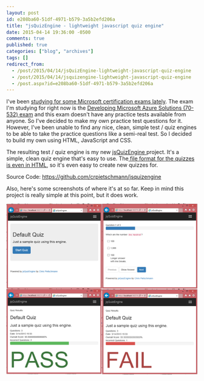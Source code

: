 ```yaml
---
layout: post
id: e208ba60-51df-4971-b579-3a5b2efd206a
title: "jsQuizEngine - lightweight javascript quiz engine"
date: 2015-04-14 19:36:00 -0500
comments: true
published: true
categories: ["blog", "archives"]
tags: []
redirect_from: 
  - /post/2015/04/14/jsQuizEngine-lightweight-javascript-quiz-engine
  - /post/2015/04/14/jsquizengine-lightweight-javascript-quiz-engine
  - /post.aspx?id=e208ba60-51df-4971-b579-3a5b2efd206a
---
```

<!-- more -->
<p>I've been <a href="http://blogs.perficient.com/microsoft/2015/04/become-a-microsoft-certified-specialist-with-html5-js-css3/">studying for some Microsoft certification exams lately</a>. The exam I'm studying for right now is the <a href="https://www.microsoft.com/learning/en-us/exam-70-532.aspx">Developing Microsoft Azure Solutions (70-532) exam</a> and this exam doesn't have any practice tests available from anyone. So I've decided to make my own practice test questions for it. However, I've been unable to find any nice, clean, simple test / quiz engines to be able to take the practice questions like a semi-real test. So I decided to build my own using HTML, JavaScript and CSS.</p>
<p>The resulting test / quiz engine is&nbsp;my new <a href="https://github.com/crpietschmann/jsquizengine">jsQuizEngine </a>project. It's a simple, clean quiz engine that's easy to use. The<a href="https://github.com/crpietschmann/jsQuizEngine/blob/master/src/quiz/default.htm"> file format for the&nbsp;quizzes is even in HTML</a>, so it's even easy to create new quizzes for.</p>
<p>Source Code: <a href="https://github.com/crpietschmann/jsquizengine">https://github.com/crpietschmann/jsquizengine</a></p>
<p>Also, here's some screenshots of where it's at so far. Keep in mind this project is really simple at this point, but it does work.</p>
<p><img src="/images/posts/2015/04/jsQuizEngineScreenshots.png" alt="" /></p>
